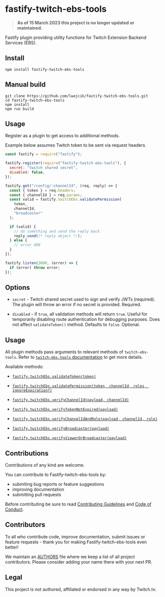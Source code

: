# fastify-twitch-ebs-tools

> **As of 15 March 2023 this project is no longer updated or maintained.**

Fastify plugin providing utility functions for Twitch Extension Backend Services (EBS).

## Install

```
npm install fastify-twitch-ebs-tools
```

## Manual build

```
git clone https://github.com/lwojcik/fastify-twitch-ebs-tools.git
cd fastify-twitch-ebs-tools
npm install
npm run build
```

## Usage

Register as a plugin to get access to additional methods.

Example below assumes Twitch token to be sent via request headers.

```js
const fastify = require("fastify");

fastify.register(require("fastify-twitch-ebs-tools"), {
  secret: "twitch shared secret",
  disabled: false,
});

fastify.get("/config/:channelId", (req, reply) => {
  const { token } = req.headers;
  const { channelId } = req.params;
  const valid = fastify.twitchEbs.validatePermission(
    token,
    channelId,
    "broadcaster"
  );

  if (valid) {
    // do something and send the reply back
    reply.send(/* reply object */);
  } else {
    // error 400
  }
});

fastify.listen(3000, (error) => {
  if (error) throw error;
});
```

## Options

- `secret` - Twitch shared secret used to sign and verify JWTs (required). The plugin will throw an error if no secret is provided. Required.

- `disabled` - if `true`, all validation methods will return `true`. Useful for temporarily disabling route authentication for debugging purposes. Does not affect `validateToken()` method. Defaults to `false`. Optional.

## Usage

All plugin methods pass arguments to relevant methods of `twitch-ebs-tools`. Refer to [`twitch-ebs-tools` documentation](https://github.com/lwojcik/twitch-ebs-tools/blob/master/README.md#basic-usage) to get more details.

Available methods:

- [`fastify.twitchEbs.validateToken(token)`](https://github.com/lwojcik/twitch-ebs-tools/blob/master/README.md#validatetokentoken)

- [`fastify.twitchEbs.validatePermission(token, channelId, roles, ignoreExpiration?)`](https://github.com/lwojcik/twitch-ebs-tools/blob/master/README.md#validatepermissiontoken-channelid-roles-ignoreExpiration)

- [`fastify.twitchEbs.verifyChannelId(payload, channelId)`](https://github.com/lwojcik/twitch-ebs-tools#verifychannelidpayload-channelid)

- [`fastify.twitchEbs.verifyTokenNotExpired(payload)`](https://github.com/lwojcik/twitch-ebs-tools#verifytokennotexpiredpayload)

- [`fastify.twitchEbs.verifyChannelIdAndRole(payload, channelId, role)`](https://github.com/lwojcik/twitch-ebs-tools#verifychannelidandrolepayload-channelid-role)

- [`fastify.twitchEbs.verifyBroadcaster(payload)`](https://github.com/lwojcik/twitch-ebs-tools#verifybroadcasterpayload)

- [`fastify.twitchEbs.verifyViewerOrBroadcaster(payload)`](https://github.com/lwojcik/twitch-ebs-tools#verifyviewerorbroadcasterpayload)

## Contributions

Contributions of any kind are welcome.

You can contribute to Fastify-twitch-ebs-tools by:

- submiting bug reports or feature suggestions
- improving documentation
- submitting pull requests

Before contributing be sure to read [Contributing Guidelines](https://github.com/lwojcik/fastify-twitch-ebs-tools/blob/master/CONTRIBUTING.md) and [Code of Conduct](https://github.com/lwojcik/fastify-twitch-ebs-tools/blob/master/CODE_OF_CONDUCT.md).

## Contributors

To all who contribute code, improve documentation, submit issues or feature requests - thank you for making Fastify-twitch-ebs-tools even better!

We maintain an [AUTHORS](https://github.com/lwojcik/fastify-twitch-ebs-tools/blob/master/AUTHORS) file where we keep a list of all project contributors. Please consider adding your name there with your next PR.

## Legal

This project is not authored, affiliated or endorsed in any way by Twitch.tv.
